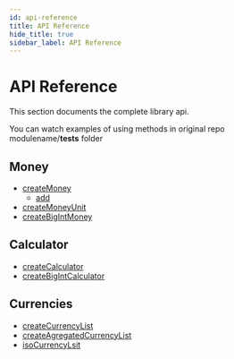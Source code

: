 ```yaml
---
id: api-reference
title: API Reference
hide_title: true
sidebar_label: API Reference
---
```


# API Reference

This section documents the complete library api. 

You can watch examples of using methods in original repo modulename/______tests______ folder

## Money

- [createMoney](createMoney/index.md)
  - [add](createMoney/add.md)
- [createMoneyUnit](createMoney/index.md)
- [createBigIntMoney](createMoney/index.md)


## Calculator

- [createCalculator](createMoney/index.md)
- [createBigIntCalculator](createMoney/index.md)

## Currencies

- [createCurrencyList](createMoney/index.md)
- [createAgregatedCurrencyList](createMoney/index.md)
- [isoCurrencyLsit](createMoney/index.md)